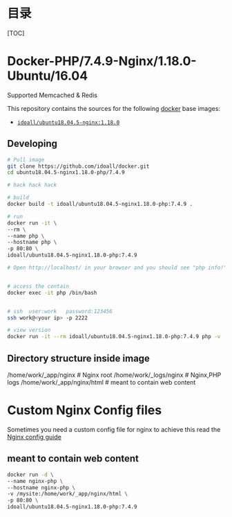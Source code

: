 # 目录

[TOC]

# Docker-PHP/7.4.9-Nginx/1.18.0-Ubuntu/16.04
Supported Memcached & Redis


This repository contains the sources for the following [docker](https://docker.io) base images:
- [`idoall/ubuntu18.04.5-nginx:1.18.0`](https://hub.docker.com/r/idoall/ubuntu18.04.5-nginx/1.18.0)


## Developing

```bash
# Pull image
git clone https://github.com/idoall/docker.git
cd ubuntu18.04.5-nginx1.18.0-php/7.4.9

# hack hack hack

# build
docker build -t idoall/ubuntu18.04.5-nginx1.18.0-php:7.4.9 .

# run
docker run -it \
--rm \
--name php \
--hostname php \
-p 80:80 \
idoall/ubuntu18.04.5-nginx1.18.0-php:7.4.9

# Open http://localhost/ in your browser and you should see "php info!"


# access the contain
docker exec -it php /bin/bash


# ssh  user:work   password:123456
ssh work@<your ip> -p 2222

# view version
docker run -it --rm idoall/ubuntu18.04.5-nginx1.18.0-php:7.4.9 php -v

```


## Directory structure inside image
/home/work/_app/nginx # Nginx root
/home/work/_logs/nginx # Nginx,PHP logs
/home/work/_app/nginx/html # meant to contain web content

# Custom Nginx Config files
Sometimes you need a custom config file for nginx to achieve this read the [Nginx config guide](https://hub.docker.com/r/idoall/nginx/)

## meant to contain web content
```bash
docker run -d \
--name nginx-php \
--hostname nginx-php \
-v /mysite:/home/work/_app/nginx/html \
-p 80:80 \
idoall/ubuntu18.04.5-nginx1.18.0-php:7.4.9
```
